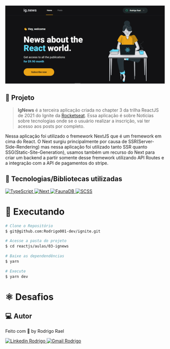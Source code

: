 ![gif-ignews](https://github.com/Rodrigo001-dev/ignite/blob/main/reactjs/aulas/03-ignews/.github/ignews.gif)

## :page_with_curl: Projeto

> <b>IgNews</b> é a terceira aplicação criada no chapter 3 da trilha ReactJS de 2021 do Ignite da [Rocketseat](https://github.com/Rocketseat). Essa aplicação é sobre Notícias sobre tecnologias onde se o usuário realizar a inscrição, vai ter acesso aos posts por completo.

Nessa aplicação foi utilizado o fremework NextJS que é um fremework em cima do React.
O Next surgiu principalmente por causa de SSR(Server-Side-Rendering) mas nessa aplicação foi utilizado tanto SSR quanto SSG(Static-Site-Generation), usamos também um recurso do Next para criar um backend a partir somente desse fremework utilizando API Routes e a integração com a API de pagamentos do stripe.

## 🚀 Tecnologias/Bibliotecas utilizadas

<a href="https://www.typescriptlang.org/" target="_blank"> <img src="https://img.shields.io/badge/-TypeScript-3178C6?style=flat-square&logo=TypeScript&logoColor=white" alt="TypeScript"> </a>
<a href="https://nextjs.org/" target="_blank"> <img src="https://img.shields.io/badge/Next-black?style=flat-square&logo=next.js&logoColor=white" alt="Next"> </a>
<a href="https://fauna.com/" target="_blank"> <img src="https://img.shields.io/badge/-FaunaDB-604BE9?style=flat-square&logo=fauna&logoColor=white" alt="FaunaDB"> </a>
<a href="https://sass-lang.com/guide" target="_blank"> <img src="https://img.shields.io/badge/-Scss-pink?style=flat-square&logo=sass&logoColor=white" alt="SCSS"> </a>

# :construction_worker: Executando

```bash
# Clone o Repositório
$ git@github.com:Rodrigo001-dev/ignite.git
```

```bash
# Acesse a pasta do projeto
$ cd reactjs/aulas/03-ignews
```

```bash
# Baixe as dependendências
$ yarn
```

```bash
# Execute
$ yarn dev
```

# :atom_symbol: Desafios


## 💻 Autor

Feito com 💜 by Rodrigo Rael

<a href="https://www.linkedin.com/in/rodrigo-rael-a7a4b51a9/" target="_blank"> <img src="https://img.shields.io/badge/-RodrigoRael-blue?style=flat-square&logo=Linkedin&logoColor=white&link=https" alt="Linkedin Rodrigo"> </a>
<a href="https://img.shields.io/badge/-rodrigorael53@gmail.com-c14438?style=flat-square&logo=Gmail&logoColor=white&link=mailto:rodrigorael53@gmail.com" target="_blank"> <img src="https://img.shields.io/badge/-rodrigorael53@gmail.com-c14438?style=flat-square&logo=Gmail&logoColor=white&link=mailto:rodrigorael53@gmail.com" alt="Gmail Rodrigo"> </a>
